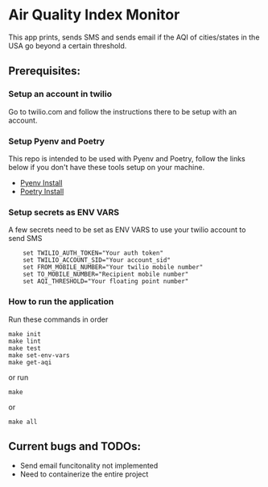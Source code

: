 # Air Quality Index Monitor

This app prints, sends SMS and sends email if the AQI of cities/states in the USA go beyond a certain 
threshold.

## Prerequisites:

### Setup an account in twilio
Go to twilio.com and follow the instructions there to be setup with an account.

### Setup Pyenv and Poetry
This repo is intended to be used with Pyenv and Poetry, follow the links below if you don't have these tools setup on your machine.

* [Pyenv Install](https://github.com/pyenv/pyenv#installation)
* [Poetry Install]()

### Setup secrets as ENV VARS

A few secrets need to be set as ENV VARS to use your twilio account to send SMS
```shell
    set TWILIO_AUTH_TOKEN="Your auth token"
    set TWILIO_ACCOUNT_SID="Your account_sid"
    set FROM_MOBILE_NUMBER="Your twilio mobile number"
    set TO_MOBILE_NUMBER="Recipient mobile number"
    set AQI_THRESHOLD="Your floating point number"
``` 

### How to run the application

Run these commands in order

```shell
make init
make lint
make test
make set-env-vars
make get-aqi
```
or run 

```shell
make
```

or

```shell
make all
```
## Current bugs and TODOs:

- Send email funcitonality not implemented
- Need to containerize the entire project
